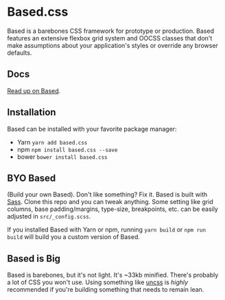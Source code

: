 # Based.css

Based is a barebones CSS framework for prototype or production. Based features an extensive flexbox grid system and OOCSS classes that don't make assumptions about your application's styles or override any browser defaults.

## Docs
[Read up on Based](http://cabe.io/based.css).

## Installation

Based can be installed with your favorite package manager:

- Yarn `yarn add based.css`
- npm `npm install based.css --save`
- bower `bower install based.css`

## BYO Based

(Build your own Based). Don't like something? Fix it. Based is built with [Sass](http://sass-lang.com). Clone this repo and you can tweak anything. Some setting like grid columns, base padding/margins, type-size, breakpoints, etc. can be easily adjusted in `src/_config.scss`.

If you installed Based with Yarn or npm, running `yarn build` or `npm run build` will build you a custom version of Based.

## Based is Big
Based is barebones, but it's not light. It's ~33kb minified. There's probably a lot of CSS you won't use. Using something like [uncss](https://github.com/giakki/uncss) is *highly* recommended if you're building something that needs to remain lean.

